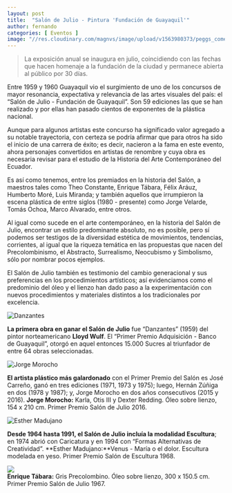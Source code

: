 ```yaml
---
layout: post
title:  "Salón de Julio - Pintura 'Fundación de Guayaquil'"
author: fernando
categories: [ Eventos ]
image: "//res.cloudinary.com/magnvs/image/upload/v1563980373/peggs_comercio_d4rvxl.jpg"
---
```

> La exposición anual se inaugura en julio, coincidiendo con las fechas que hacen homenaje a la fundación de la ciudad y permanece abierta al público por 30 días.

Entre 1959 y 1960 Guayaquil vio el surgimiento de uno de los concursos de mayor resonancia, expectativa y relevancia de las artes visuales del país: el “Salón de Julio - Fundación de Guayaquil”. Son 59 ediciones las que se han realizado y por ellas han pasado cientos de exponentes de la plástica nacional.

Aunque para algunos artistas este concurso ha significado valor agregado a su notable trayectoria, con certeza se podría afirmar que para otros ha sido el inicio de una carrera de éxito; es decir, nacieron a la fama en este evento, ahora personajes convertidos en artistas de renombre y cuya obra es necesaria revisar para el estudio de la Historia del Arte Contemporáneo del Ecuador.

Es así como tenemos, entre los premiados en la historia del Salón, a maestros tales como Theo Constante, Enrique Tábara, Félix Aráuz, Humberto Moré, Luis Miranda; y también aquellos que irrumpieron la escena plástica de entre siglos (1980 - presente) como Jorge Velarde, Tomás Ochoa, Marco Alvarado, entre otros.

Al igual como sucede en el arte contemporáneo, en la historia del Salón de Julio, encontrar un estilo predominante absoluto, no es posible, pero sí podemos ser testigos de la diversidad estética de movimientos, tendencias, corrientes, al igual que la riqueza temática en las propuestas que nacen del Precolombinismo, el Abstracto, Surrealismo, Neocubismo y Simbolismo, sólo por nombrar pocos ejemplos.

El Salón de Julio también es testimonio del cambio generacional y sus preferencias en los procedimientos artísticos; así evidenciamos como el predominio del óleo y el lienzo han dado paso a la experimentación con nuevos procedimientos y materiales distintos a los tradicionales por excelencia.

![Danzantes](//res.cloudinary.com/magnvs/image/upload/v1577601879/sud5tq5zlqvehmat629y.jpg)

**La primera obra en ganar el Salón de Julio** fue “Danzantes” (1959) del pintor norteamericano **Lloyd Wulf**. El “Primer Premio Adquisición - Banco de Guayaquil”, otorgó en aquel entonces 15.000 Sucres al triunfador de entre 64 obras seleccionadas.

![Jorge Morocho](//res.cloudinary.com/magnvs/image/upload/v1577601900/xmnilemgqg9tzkaxjqub.jpg)

**El artista plástico más galardonado** con el Primer Premio del Salón es José Carreño, ganó en tres ediciones (1971, 1973 y 1975); luego, Hernán Zúñiga en dos (1978 y 1987); y, Jorge Morocho en dos años consecutivos (2015 y 2016). **Jorge Morocho:** Karla, Otis III y Dexter Redding. Óleo sobre lienzo, 154 x 210 cm. Primer Premio Salón de Julio 2016.

![Esther Madujano](//res.cloudinary.com/magnvs/image/upload/v1577601912/e6qiahcuohzblevjyx2r.png)

**Desde 1964 hasta 1991, el Salón de Julio incluía la modalidad Escultura**; en 1974 abrió con Caricatura y en 1994 con “Formas Alternativas de Creatividad”. **Esther Madujano:**Venus - María o el dolor. Escultura modelada en yeso. Primer Premio Salón de Escultura 1968.

<div class="g-wrap">
<div class="grid-post">
  <img class="selection is-tall" src="//res.cloudinary.com/magnvs/image/upload/v1577601864/atj3kfjxy3tzoav6hnsf.jpg"/>
<div class="captions">
  <b>Enrique Tábara:</b> Gris Precolombino. Óleo sobre lienzo, 300 x 150.5 cm. Primer Premio Salón de Julio 1967.
  </div>
</div>
</div>
